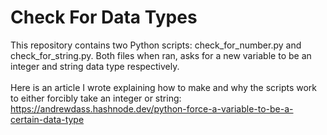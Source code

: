 # Check For Data Types
This repository contains two Python scripts: check_for_number.py and check_for_string.py. Both files when ran, asks for a new variable to be an integer and string data type respectively. <br>
<br>
Here is an article I wrote explaining how to make and why the scripts work to either forcibly take an integer or string: https://andrewdass.hashnode.dev/python-force-a-variable-to-be-a-certain-data-type
